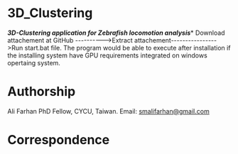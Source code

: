 # 3D_Clustering
*********3D-Clustering application for Zebrafish locomotion analysis**********  Download attachement at GitHub  ---------->Extract attachement---------------->Run start.bat file.  The program would be able to execute after installation if the installing system have GPU requirements integrated on windows opertaing system.  

# Authorship 

Ali Farhan                                                                                                                                                                                                                                                                                            PhD Fellow, CYCU, Taiwan.
Email: smalifarhan@gmail.com  

# Correspondence
